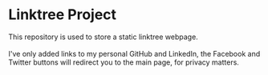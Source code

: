 # Linktree Project
This repository is used to store a static linktree webpage.\
\
I've only added links to my personal GitHub and LinkedIn, the Facebook and Twitter buttons will redirect you to the main page, for privacy matters.
